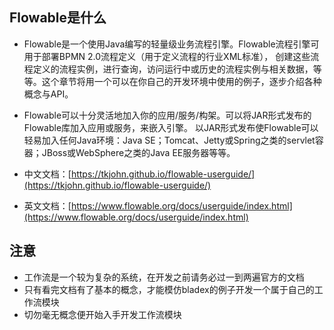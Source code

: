 ## Flowable是什么

* Flowable是一个使用Java编写的轻量级业务流程引擎。Flowable流程引擎可用于部署BPMN 2.0流程定义（用于定义流程的行业XML标准）， 创建这些流程定义的流程实例，进行查询，访问运行中或历史的流程实例与相关数据，等等。这个章节将用一个可以在你自己的开发环境中使用的例子，逐步介绍各种概念与API。
* Flowable可以十分灵活地加入你的应用/服务/构架。可以将JAR形式发布的Flowable库加入应用或服务，来嵌入引擎。 以JAR形式发布使Flowable可以轻易加入任何Java环境：Java SE；Tomcat、Jetty或Spring之类的servlet容器；JBoss或WebSphere之类的Java EE服务器等等。

* 中文文档：[https://tkjohn.github.io/flowable-userguide/](https://tkjohn.github.io/flowable-userguide/)
* 英文文档：[https://www.flowable.org/docs/userguide/index.html](https://www.flowable.org/docs/userguide/index.html)

## 注意

* 工作流是一个较为复杂的系统，在开发之前请务必过一到两遍官方的文档
* 只有看完文档有了基本的概念，才能模仿bladex的例子开发一个属于自己的工作流模块
* 切勿毫无概念便开始入手开发工作流模块



